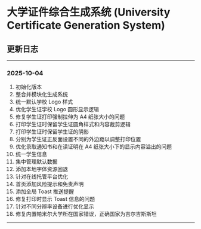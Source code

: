 # 大学证件综合生成系统 (University Certificate Generation System)
## 更新日志

---
### 2025-10-04
1. 初始化版本
2. 整合并模块化生成系统
3. 统一默认学校 Logo 样式
4. 优化学生证学校 Logo 圆形显示逻辑
5. 修复学生证打印强制拉伸为 A4 纸张大小的问题
6. 打印学生证时保留学生证圆角样式和内容裁剪逻辑
7. 打印学生证时保留学生证的阴影
8. 分别为学生证正反面设置不同的外边距以调整打印位置
9. 优化录取通知书和在读证明在 A4 纸张大小下的显示内容溢出的问题
10. 统一学生信息
11. 集中管理默认数据
12. 添加本地字体资源回退
13. 针对在线托管平台优化
14. 首页添加风险提示和免责声明
15. 添加全局 Toast 推送提醒
16. 修复打印时显示 Toast 信息的问题
17. 针对不同分辨率设备进行优化显示
18. 修复内置帕米尔大学所在国家错误，正确国家为吉尔吉斯斯坦


---